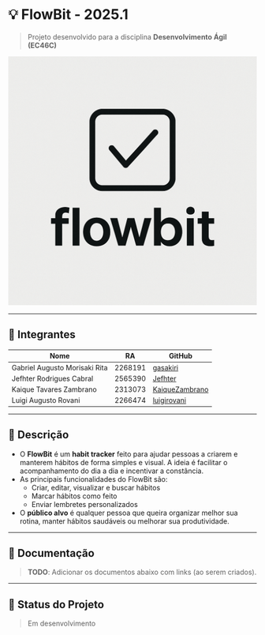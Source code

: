 # 💡 FlowBit - 2025.1

> Projeto desenvolvido para a disciplina **Desenvolvimento Ágil (EC46C)**  

![Logo](assets/logo.png)

---

## 👥 Integrantes

| Nome                          | RA        | GitHub                                       |
|-------------------------------|-----------|----------------------------------------------|
| Gabriel Augusto Morisaki Rita | 2268191   | [gasakiri](https://github.com/gasakiri)      |
| Jefhter Rodrigues Cabral      | 2565390   | [Jefhter](https://github.com/Jefhter)        |
| Kaique Tavares Zambrano       | 2313073   | [KaiqueZambrano](https://github.com/KaiqueZambrano) |
| Luigi Augusto Rovani          | 2266474   | [luigirovani](https://github.com/luigirovani) |

---

## 📌 Descrição

- O **FlowBit** é um **habit tracker** feito para ajudar pessoas a criarem e manterem hábitos de forma 
simples e visual. A ideia é facilitar o acompanhamento do dia a dia e incentivar a constância.
- As principais funcionalidades do FlowBit são:
  - Criar, editar, visualizar e buscar hábitos
  - Marcar hábitos como feito
  - Enviar lembretes personalizados
- O **público alvo** é qualquer pessoa que queira organizar melhor sua rotina, manter hábitos saudáveis ou melhorar sua produtividade.

---

## 📂 Documentação

> **TODO**: Adicionar os documentos abaixo com links (ao serem criados).  

---

## 🚧 Status do Projeto

> Em desenvolvimento
